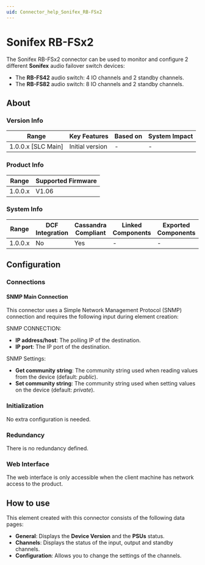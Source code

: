 ```yaml
---
uid: Connector_help_Sonifex_RB-FSx2
---
```


# Sonifex RB-FSx2

The Sonifex RB-FSx2 connector can be used to monitor and configure 2 different **Sonifex** audio failover switch devices:

- The **RB-FS42** audio switch: 4 IO channels and 2 standby channels.
- The **RB-FS82** audio switch: 8 IO channels and 2 standby channels.

## About

### Version Info

| Range                | Key Features     | Based on     | System Impact     |
|----------------------|------------------|--------------|-------------------|
| 1.0.0.x [SLC Main]   | Initial version  | -            | -                 |

### Product Info

| Range     | Supported Firmware     |
|-----------|------------------------|
| 1.0.0.x   | V1.06                  |

### System Info

| Range     | DCF Integration     | Cassandra Compliant     | Linked Components     | Exported Components     |
|-----------|---------------------|-------------------------|-----------------------|-------------------------|
| 1.0.0.x   | No                  | Yes                     | -                     | -                       |

## Configuration

### Connections

#### SNMP Main Connection

This connector uses a Simple Network Management Protocol (SNMP) connection and requires the following input during element creation:

SNMP CONNECTION:

- **IP address/host**: The polling IP of the destination.
- **IP port**: The IP port of the destination.

SNMP Settings:

- **Get community string**: The community string used when reading values from the device (default: *public*).
- **Set community string**: The community string used when setting values on the device (default: *private*).

### Initialization

No extra configuration is needed.

### Redundancy

There is no redundancy defined.

### Web Interface

The web interface is only accessible when the client machine has network access to the product.

## How to use

This element created with this connector consists of the following data pages:

- **General**: Displays the **Device Version** and the **PSUs** status.
- **Channels**: Displays the status of the input, output and standby channels.
- **Configuration**: Allows you to change the settings of the channels.
